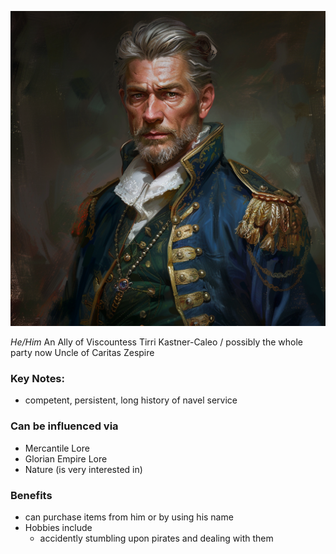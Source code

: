 ![](../assets/2ea0f48b8f6a4fb01b644007a0d2ba58.png)

_He/Him_
An Ally of Viscountess Tirri Kastner-Caleo / possibly the whole party now
Uncle of Caritas Zespire
### Key Notes:
- competent, persistent, long history of navel service
### Can be influenced via
- Mercantile Lore
- Glorian Empire Lore
- Nature (is very interested in)
### Benefits
- can purchase items from him or by using his name
- Hobbies include
	- accidently stumbling upon pirates and dealing with them